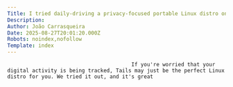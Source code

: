 ```yaml
---
Title: I tried daily-driving a privacy-focused portable Linux distro on a USB drive, and it worked surprisingly well
Description: 
Author: João Carrasqueira
Date: 2025-08-27T20:01:20.000Z
Robots: noindex,nofollow
Template: index
---
```


                                            If you're worried that your digital activity is being tracked, Tails may just be the perfect Linux distro for you. We tried it out, and it's great
                                        